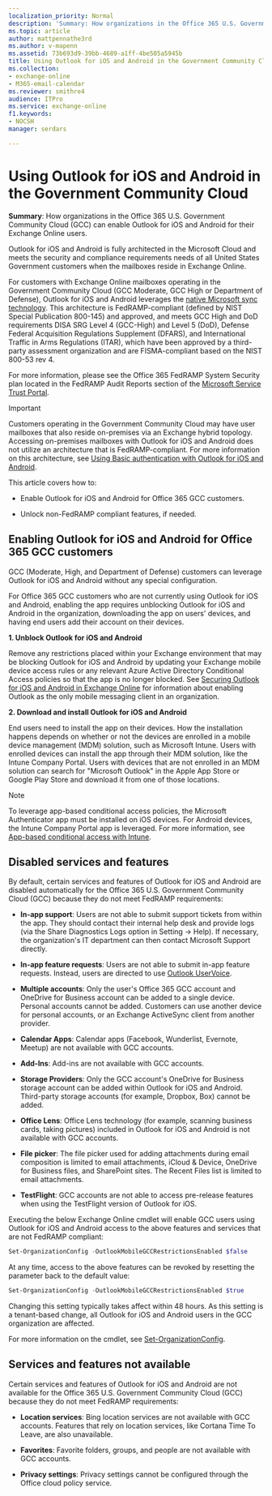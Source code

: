 ```yaml
---
localization_priority: Normal
description: 'Summary: How organizations in the Office 365 U.S. Government Community Cloud (GCC) can enable Outlook for iOS and Android for their users.'
ms.topic: article
author: mattpennathe3rd
ms.author: v-mapenn
ms.assetid: 73b693d9-39bb-4689-a1ff-4be505a5945b
title: Using Outlook for iOS and Android in the Government Community Cloud
ms.collection: 
- exchange-online
- M365-email-calendar
ms.reviewer: smithre4
audience: ITPro
ms.service: exchange-online
f1.keywords:
- NOCSH
manager: serdars

---
```


# Using Outlook for iOS and Android in the Government Community Cloud

 **Summary**: How organizations in the Office 365 U.S. Government Community Cloud (GCC) can enable Outlook for iOS and Android for their Exchange Online users.

Outlook for iOS and Android is fully architected in the Microsoft Cloud and meets the security and compliance requirements needs of all United States Government customers when the mailboxes reside in Exchange Online.

For customers with Exchange Online mailboxes operating in the Government Community Cloud (GCC Moderate, GCC High or Department of Defense), Outlook for iOS and Android leverages the [native Microsoft sync technology](https://docs.microsoft.com/exchange/clients-and-mobile-in-exchange-online/outlook-for-ios-and-android/outlook-for-ios-and-android). This architecture is FedRAMP-compliant (defined by NIST Special Publication 800-145) and approved, and meets GCC High and DoD requirements DISA SRG Level 4 (GCC-High) and Level 5 (DoD), Defense Federal Acquisition Regulations Supplement (DFARS), and International Traffic in Arms Regulations (ITAR), which have been approved by a third-party assessment organization and are FISMA-compliant based on the NIST 800-53 rev 4.

For more information, please see the Office 365 FedRAMP System Security plan located in the FedRAMP Audit Reports section of the [Microsoft Service Trust Portal](https://servicetrust.microsoft.com/).

> [!IMPORTANT]
> Customers operating in the Government Community Cloud may have user mailboxes that also reside on-premises via an Exchange hybrid topology. Accessing on-premises mailboxes with Outlook for iOS and Android does not utilize an architecture that is FedRAMP-compliant. For more information on this architecture, see [Using Basic authentication with Outlook for iOS and Android](https://docs.microsoft.com/Exchange/clients/outlook-for-ios-and-android/use-basic-auth).

This article covers how to:

- Enable Outlook for iOS and Android for Office 365 GCC customers.

- Unlock non-FedRAMP compliant features, if needed.

## Enabling Outlook for iOS and Android for Office 365 GCC customers

GCC (Moderate, High, and Department of Defense) customers can leverage Outlook for iOS and Android without any special configuration.

For Office 365 GCC customers who are not currently using Outlook for iOS and Android, enabling the app requires unblocking Outlook for iOS and Android in the organization, downloading the app on users' devices, and having end users add their account on their devices.

 **1. Unblock Outlook for iOS and Android**

Remove any restrictions placed within your Exchange environment that may be blocking Outlook for iOS and Android by updating your Exchange mobile device access rules or any relevant Azure Active Directory Conditional Access policies so that the app is no longer blocked. See [Securing Outlook for iOS and Android in Exchange Online](secure-outlook-for-ios-and-android.md) for information about enabling Outlook as the only mobile messaging client in an organization.

 **2. Download and install Outlook for iOS and Android**

End users need to install the app on their devices. How the installation happens depends on whether or not the devices are enrolled in a mobile device management (MDM) solution, such as Microsoft Intune. Users with enrolled devices can install the app through their MDM solution, like the Intune Company Portal. Users with devices that are not enrolled in an MDM solution can search for "Microsoft Outlook" in the Apple App Store or Google Play Store and download it from one of those locations.

> [!NOTE]
> To leverage app-based conditional access policies, the Microsoft Authenticator app must be installed on iOS devices. For Android devices, the Intune Company Portal app is leveraged. For more information, see [App-based conditional access with Intune](https://docs.microsoft.com/intune/app-based-conditional-access-intune).

## Disabled services and features

By default, certain services and features of Outlook for iOS and Android are disabled automatically for the Office 365 U.S. Government Community Cloud (GCC) because they do not meet FedRAMP requirements:

- **In-app support**: Users are not able to submit support tickets from within the app. They should contact their internal help desk and provide logs (via the Share Diagnostics Logs option in Setting -> Help). If necessary, the organization's IT department can then contact Microsoft Support directly.

- **In-app feature requests**: Users are not able to submit in-app feature requests. Instead, users are directed to use [Outlook UserVoice](http://outlook.uservoice.com).

- **Multiple accounts**: Only the user's Office 365 GCC account and OneDrive for Business account can be added to a single device. Personal accounts cannot be added. Customers can use another device for personal accounts, or an Exchange ActiveSync client from another provider.

- **Calendar Apps**: Calendar apps (Facebook, Wunderlist, Evernote, Meetup) are not available with GCC accounts.

- **Add-Ins**: Add-ins are not available with GCC accounts.

- **Storage Providers**: Only the GCC account's OneDrive for Business storage account can be added within Outlook for iOS and Android. Third-party storage accounts (for example, Dropbox, Box) cannot be added.

- **Office Lens**: Office Lens technology (for example, scanning business cards, taking pictures) included in Outlook for iOS and Android is not available with GCC accounts.

- **File picker**: The file picker used for adding attachments during email composition is limited to email attachments, iCloud & Device, OneDrive for Business files, and SharePoint sites. The Recent Files list is limited to email attachments.

- **TestFlight**: GCC accounts are not able to access pre-release features when using the TestFlight version of Outlook for iOS.

Executing the below Exchange Online cmdlet will enable GCC users using Outlook for iOS and Android access to the above features and services that are not FedRAMP compliant:

```PowerShell
Set-OrganizationConfig -OutlookMobileGCCRestrictionsEnabled $false
```

At any time, access to the above features can be revoked by resetting the parameter back to the default value:

```PowerShell
Set-OrganizationConfig -OutlookMobileGCCRestrictionsEnabled $true
```

Changing this setting typically takes affect within 48 hours. As this setting is a tenant-based change, all Outlook for iOS and Android users in the GCC organization are affected.

For more information on the cmdlet, see [Set-OrganizationConfig](https://docs.microsoft.com/powershell/module/exchange/organization/set-organizationconfig?view=exchange-ps).

## Services and features not available

Certain services and features of Outlook for iOS and Android are not available for the Office 365 U.S. Government Community Cloud (GCC) because they do not meet FedRAMP requirements:

- **Location services**: Bing location services are not available with GCC accounts. Features that rely on location services, like Cortana Time To Leave, are also unavailable.

- **Favorites**: Favorite folders, groups, and people are not available with GCC accounts.

- **Privacy settings**: Privacy settings cannot be configured through the Office cloud policy service. 